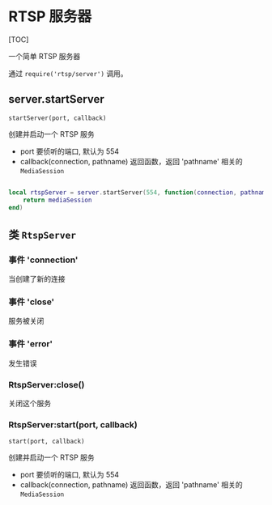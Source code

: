 # RTSP 服务器

[TOC]

一个简单 RTSP 服务器

通过 `require('rtsp/server')` 调用。

## server.startServer

    startServer(port, callback)

创建并启动一个 RTSP 服务

- port 要侦听的端口, 默认为 554
- callback(connection, pathname) 返回函数，返回 'pathname' 相关的 `MediaSession`

```lua

local rtspServer = server.startServer(554, function(connection, pathname)
    return mediaSession 
end)

```

## 类 `RtspServer`

### 事件 'connection'

当创建了新的连接

### 事件 'close'

服务被关闭

### 事件 'error'

发生错误

### RtspServer:close()

关闭这个服务

### RtspServer:start(port, callback)

    start(port, callback)

创建并启动一个 RTSP 服务

- port 要侦听的端口, 默认为 554
- callback(connection, pathname) 返回函数，返回 'pathname' 相关的 `MediaSession`
